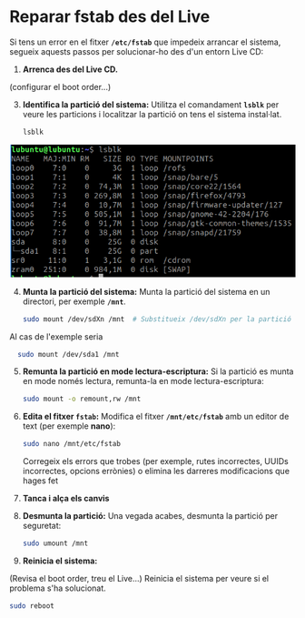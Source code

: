 # Reparar fstab des del Live

Si tens un error en el fitxer **`/etc/fstab`** que impedeix arrancar el sistema, segueix aquests passos per solucionar-ho des d'un entorn Live CD:

1. **Arrenca des del Live CD.**

(configurar el boot order...)

3. **Identifica la partició del sistema:**
   Utilitza el comandament **`lsblk`** per veure les particions i localitzar la partició on tens el sistema instal·lat.

   ```bash
   lsblk
   ```
![](../png/NFS/lsblk.png)

4. **Munta la partició del sistema:**
   Munta la partició del sistema en un directori, per exemple **`/mnt`**.

   ```bash
   sudo mount /dev/sdXn /mnt  # Substitueix /dev/sdXn per la partició correcta
   ```
Al cas de l'exemple seria
 ```bash
   sudo mount /dev/sda1 /mnt  
   ```
5. **Remunta la partició en mode lectura-escriptura:**
   Si la partició es munta en mode només lectura, remunta-la en mode lectura-escriptura:

   ```bash
   sudo mount -o remount,rw /mnt
   ```

6. **Edita el fitxer `fstab`:**
   Modifica el fitxer **`/mnt/etc/fstab`** amb un editor de text (per exemple **nano**):

   ```bash
   sudo nano /mnt/etc/fstab
   ```

   Corregeix els errors que trobes (per exemple, rutes incorrectes, UUIDs incorrectes, opcions errònies) 
   o elimina les darreres modificacions que hages fet
   

8. **Tanca i alça els canvis**

9. **Desmunta la partició:**
   Una vegada acabes, desmunta la partició per seguretat:

   ```bash
   sudo umount /mnt
   ```

10. **Reinicia el sistema:**

(Revisa el boot order, treu el Live...)
Reinicia el sistema per veure si el problema s'ha solucionat.

   ```bash
   sudo reboot
   ```

